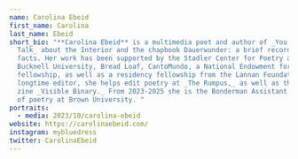 ```yaml
---
name: Carolina Ebeid
first_name: Carolina
last_name: Ebeid
short_bio: "**Carolina Ebeid** is a multimedia poet and author of _You Ask Me to
  Talk_ about the Interior and the chapbook Dauerwunder: a brief record of
  facts. Her work has been supported by the Stadler Center for Poetry at
  Bucknell University, Bread Loaf, CantoMundo, a National Endowment for the Arts
  fellowship, as well as a residency fellowship from the Lannan Foundation.  A
  longtime editor, she helps edit poetry at _The Rumpus,_ as well as the online
  zine _Visible Binary._ From 2023-2025 she is the Bonderman Assistant Professor
  of poetry at Brown University. "
portraits:
  - media: 2023/10/carolina-ebeid
website: https://carolinaebeid.com/
instagram: mybluedress
twitter: CarolinaEbeid
---
```

